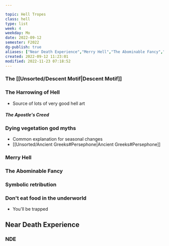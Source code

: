 ---
topic: Hell Tropes
class: hell
type: list
week: 4
weekday: Mo
date: 2022-09-12
semester: F2022
dg-publish: true
aliases: ["Near Death Experience","Merry Hell","The Abominable Fancy","Harrowing of Hell","Hellmouth","Symbolic retribution"]
created: 2022-09-12 11:23:01
modified: 2022-11-23 07:18:52
---

### The [[Unsorted/Descent Motif\|Descent Motif]]
### The Harrowing of Hell
- Source of lots of very good hell art

##### The Apostle's Creed

### Dying vegetation god myths
- Common explanation for seasonal changes
- [[Unsorted/Ancient Greeks#Persephone\|Ancient Greeks#Persephone]]

### Merry Hell
### The Abominable Fancy
### Symbolic retribution


### Don't eat food in the underworld
- You'll be trapped

## Near Death Experience
### NDE